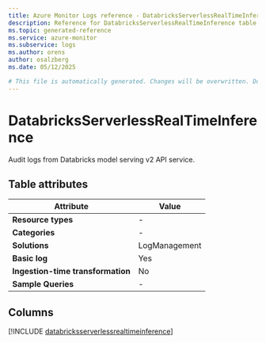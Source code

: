 ```yaml
---
title: Azure Monitor Logs reference - DatabricksServerlessRealTimeInference
description: Reference for DatabricksServerlessRealTimeInference table in Azure Monitor Logs.
ms.topic: generated-reference
ms.service: azure-monitor
ms.subservice: logs
ms.author: orens
author: osalzberg
ms.date: 05/12/2025

# This file is automatically generated. Changes will be overwritten. Do not change this file directly.
---
```


# DatabricksServerlessRealTimeInference

Audit logs from Databricks model serving v2 API service.


## Table attributes

|Attribute|Value|
|---|---|
|**Resource types**|-|
|**Categories**|-|
|**Solutions**| LogManagement|
|**Basic log**|Yes|
|**Ingestion-time transformation**|No|
|**Sample Queries**|-|



## Columns
  
[!INCLUDE [databricksserverlessrealtimeinference](~/reusable-content/ce-skilling/azure/includes/azure-monitor/reference/tables/databricksserverlessrealtimeinference-include.md)]
